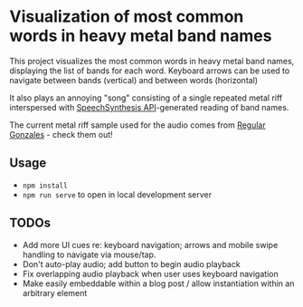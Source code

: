 Visualization of most common words in heavy metal band names
=============================================================

This project visualizes the most common words in heavy metal band names, displaying
the list of bands for each word. Keyboard arrows can be used to navigate between bands
(vertical) and between words (horizontal)

It also plays an annoying "song" consisting of a single repeated metal riff interspersed
with [SpeechSynthesis API](https://developer.mozilla.org/en-US/docs/Web/API/SpeechSynthesis)-generated reading of band names.

The current metal riff sample used for the audio comes from [Regular Gonzales](http://freemusicarchive.org/music/Regular_Gonzales/War_Were_D%20eclared/Regular_Gonzales_-_04_-_Autoantagonist) - check them out!

## Usage

 * `npm install`
 * `npm run serve` to open in local development server

## TODOs

 * Add more UI cues re: keyboard navigation; arrows and mobile swipe handling to navigate via mouse/tap.
 * Don't auto-play audio; add button to begin audio playback
 * Fix overlapping audio playback when user uses keyboard navigation
 * Make easily embeddable within a blog post / allow instantiation within an arbitrary element
